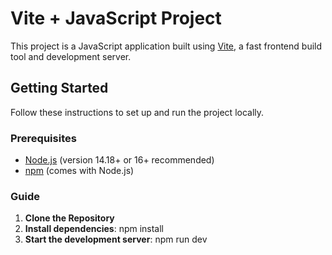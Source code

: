 # Vite + JavaScript Project

This project is a JavaScript application built using [Vite](https://vitejs.dev/), a fast frontend build tool and development server. 

## Getting Started

Follow these instructions to set up and run the project locally.

### Prerequisites

- [Node.js](https://nodejs.org/) (version 14.18+ or 16+ recommended)
- [npm](https://www.npmjs.com/) (comes with Node.js)

### Guide

1. **Clone the Repository**
2. **Install dependencies**: npm install
3. **Start the development server**: npm run dev

